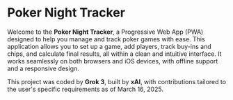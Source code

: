 # Poker Night Tracker

Welcome to the **Poker Night Tracker**, a Progressive Web App (PWA) designed to help you manage and track poker games with ease. This application allows you to set up a game, add players, track buy-ins and chips, and calculate final results, all within a clean and intuitive interface. It works seamlessly on both browsers and iOS devices, with offline support and a responsive design.

This project was coded by **Grok 3**, built by **xAI**, with contributions tailored to the user's specific requirements as of March 16, 2025.

